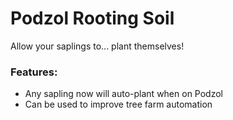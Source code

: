 # Podzol Rooting Soil<!--$headerTitle--><!--$pmc:delete-->

Allow your saplings to... plant themselves!<!--$pmc:headerSize-->

### Features:
- Any sapling now will auto-plant when on Podzol
- Can be used to improve tree farm automation
